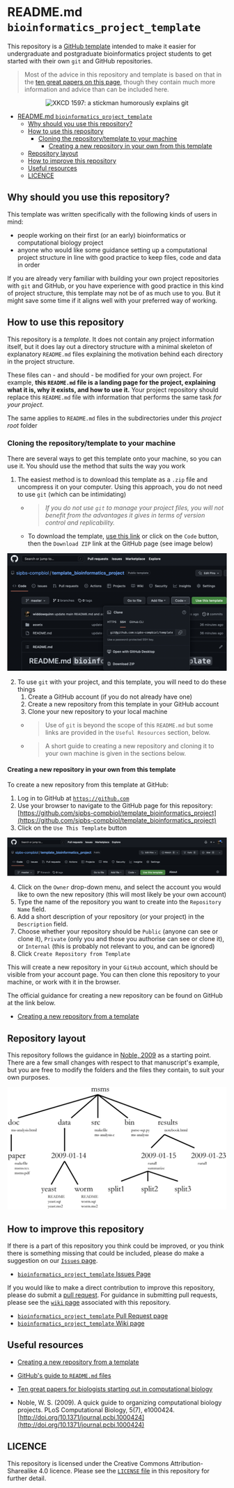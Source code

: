 # README.md `bioinformatics_project_template`

This repository is a [GitHub template](https://docs.github.com/en/repositories/creating-and-managing-repositories/creating-a-template-repository) intended to make it easier for undergraduate and postgraduate bioinformatics project students to get started with their own `git` and GitHub repositories.

> Most of the advice in this repository and template is based on that in the [ten great papers on this page](https://widdowquinn.github.io/ten_great_papers/), though they contain much more information and advice than can be included here.

<div style="text-align: center;">

![XKCD 1597: a stickman humorously explains `git`](https://imgs.xkcd.com/comics/git.png "XKCD 1597: Git")

</div>

<!-- TOC -->

- [README.md `bioinformatics_project_template`](#readmemd-bioinformatics_project_template)
  - [Why should you use this repository?](#why-should-you-use-this-repository)
  - [How to use this repository](#how-to-use-this-repository)
    - [Cloning the repository/template to your machine](#cloning-the-repositorytemplate-to-your-machine)
      - [Creating a new repository in your own from this template](#creating-a-new-repository-in-your-own-from-this-template)
  - [Repository layout](#repository-layout)
  - [How to improve this repository](#how-to-improve-this-repository)
  - [Useful resources](#useful-resources)
  - [LICENCE](#licence)

<!-- /TOC -->

## Why should you use this repository?

This template was written specifically with the following kinds of users in mind:

- people working on their first (or an early) bioinformatics or computational biology project
- anyone who would like some guidance setting up a computational project structure in line with good practice to keep files, code and data in order

If you are already very familiar with building your own project repositories with `git` and GitHub, or you have experience with good practice in this kind of project structure, this template may not be of as much use to you. But it might save some time if it aligns well with your preferred way of working.

## How to use this repository

This repository is a _template_. It does not contain any project information itself, but it does lay out a directory structure with a minimal skeleton of explanatory `README.md` files explaining the motivation behind each directory in the project structure.

These files can - and should - be modified for your own project. For example, **this `README.md` file is a landing page for the project, explaining what it is, why it exists, and how to use it.** Your project repository should replace this `README.md` file with information that performs the same task _for your project_.

The same applies to `README.md` files in the subdirectories under this _project root_ folder

### Cloning the repository/template to your machine

There are several ways to get this template onto your machine, so you can use it. You should use the method that suits the way you work 

1. The easiest method is to download this template as a `.zip` file and uncompress it on your computer. Using this approach, you do not need to use `git` (which can be intimidating)
    - > _If you do not use `git` to manage your project files, you will not benefit from the advantages it gives in terms of version control and replicability._
    - To download the template, [use this link](https://github.com/sipbs-compbiol/template_bioinformatics_project/archive/refs/heads/master.zip) or click on the `Code` button, then the `Download ZIP` link at the GitHub page (see image below)

![A screenshot of this GitHub repository showing the Download ZIP link on the GitHub page](./assets/images/download_zip_link.png "Download ZIP link on the GitHub page")

2. To use `git` with your project, and this template, you will need to do these things
   1. Create a GitHub account (if you do not already have one)
   2. Create a new repository from this template in your GitHub account
   3. Clone your new repository to your local machine
   - > Use of `git` is beyond the scope of this `README.md` but some links are provided in the `Useful Resources` section, below.
   - > A short guide to creating a new repository and cloning it to your own machine is given in the sections below.

#### Creating a new repository in your own from this template

To create a new repository from this template at GitHub:

1. Log in to GitHub at [`https://github.com`](https://github.com)
2. Use your browser to navigate to the GitHub page for this repository: [https://github.com/sipbs-compbiol/template_bioinformatics_project](https://github.com/sipbs-compbiol/template_bioinformatics_project)
3. Click on the `Use This Template` button

![A screenshot of this GitHub repository showing the location of the `Use This Template` button on the GitHub repository page](./assets/images/use_this_template_button.png "Location of the `Use This Template` button on the GitHub repository page")

4. Click on the `Owner` drop-down menu, and select the account you would like to own the new repository (this will most likely be your own account)
5. Type the name of the repository you want to create into the `Repository Name` field.
6. Add a short description of your repository (or your project) in the `Description` field.
7. Choose whether your repository should be `Public` (anyone can see or clone it), `Private` (only you and those you authorise can see or clone it), or `Internal` (this is probably not relevant to you, and can be ignored)
8. Click `Create Repository from Template`

This will create a new repository in your `GitHub` account, which should be visible from your account page. You can then clone this repository to your machine, or work with it in the browser.

The official guidance for creating a new repository can be found on GitHub at the link below.

- [Creating a new repository from a template](https://docs.github.com/en/repositories/creating-and-managing-repositories/creating-a-repository-from-a-template)


## Repository layout

This repository follows the guidance in [Noble, 2009](https://doi.org/10.1371/journal.pcbi.1000424) as a starting point. There are a few small changes with respect to that manuscript's example, but you are free to modify the folders and the files they contain, to suit your own purposes.

![Example project directory layout from the Noble (2009) paper](./assets/images/noble_2009_fig1.png "Example project layout from Noble (2009) paper")

## How to improve this repository

If there is a part of this repository you think could be improved, or you think there is something missing that could be included, please do make a suggestion on our [`Issues` page](https://github.com/sipbs-compbiol/template_bioinformatics_project/issues).

- [`bioinformatics_project_template` Issues Page](https://github.com/sipbs-compbiol/template_bioinformatics_project/issues)

If you would like to make a direct contribution to improve this repository, please do submit a [pull request](https://github.com/sipbs-compbiol/template_bioinformatics_project/pulls). For guidance in submitting pull requests, please see the [`wiki` page](https://github.com/sipbs-compbiol/template_bioinformatics_project/wiki) associated with this repository.

- [`bioinformatics_project_template` Pull Request page](https://github.com/sipbs-compbiol/template_bioinformatics_project/pulls)
- [`bioinformatics_project_template` Wiki page](https://github.com/sipbs-compbiol/template_bioinformatics_project/wiki)

## Useful resources

- [Creating a new repository from a template](https://docs.github.com/en/repositories/creating-and-managing-repositories/creating-a-repository-from-a-template)
- [GitHub's guide to `README.md` files](https://docs.github.com/en/repositories/managing-your-repositorys-settings-and-features/customizing-your-repository/about-readmes)

- [Ten great papers for biologists starting out in computational biology](https://widdowquinn.github.io/ten_great_papers/)

- Noble, W. S. (2009). A quick guide to organizing computational biology projects. PLoS Computational Biology, 5(7), e1000424. [http://doi.org/10.1371/journal.pcbi.1000424](http://doi.org/10.1371/journal.pcbi.1000424)

## LICENCE

This repository is licensed under the Creative Commons Attribution-Sharealike 4.0 licence. Please see the [`LICENSE` file]([./LICENSE](https://github.com/sipbs-compbiol/template_bioinformatics_project/blob/master/LICENSE)) in this repository for further detail.
